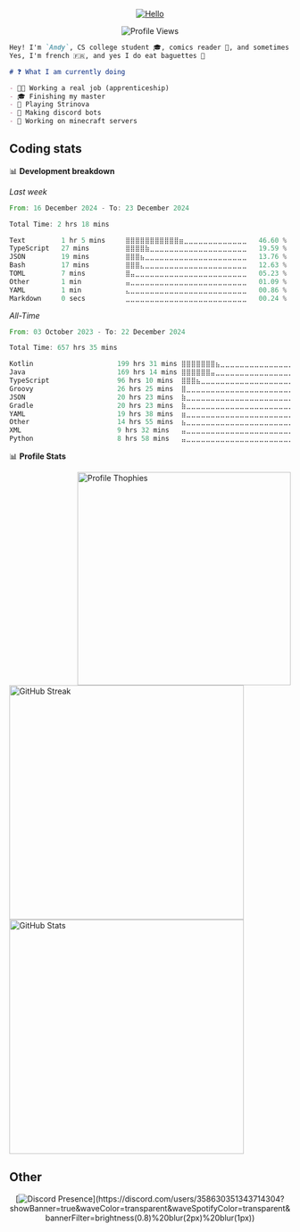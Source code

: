 
<div align="center">

[![Hello](https://capsule-render.vercel.app/api?type=transparent&height=100&color=gradient&text=Hello&fontAlign=50&descAlign=50)](https://github.com/andyreckt)

![Profile Views](https://komarev.com/ghpvc/?username=andyreckt&style=for-the-badge&color=blueviolet)

</div>

```md
Hey! I'm `Andy`, CS college student 🎓, comics reader 📖, and sometimes coder 💻 too
Yes, I'm french 🇫🇷, and yes I do eat baguettes 🥖

# ❓ What I am currently doing

- 👨‍💼 Working a real job (apprenticeship)
- 🎓 Finishing my master
- 💖 Playing Strinova 
- 🤖 Making discord bots
- 🌿 Working on minecraft servers
```

## Coding stats

📊 **Development breakdown**

*Last week*

<!--START_SECTION:waka-->

```rust
From: 16 December 2024 - To: 23 December 2024

Total Time: 2 hrs 18 mins

Text         1 hr 5 mins     ⣿⣿⣿⣿⣿⣿⣿⣿⣿⣿⣿⣶⣀⣀⣀⣀⣀⣀⣀⣀⣀⣀⣀⣀⣀   46.60 %
TypeScript   27 mins         ⣿⣿⣿⣿⣷⣀⣀⣀⣀⣀⣀⣀⣀⣀⣀⣀⣀⣀⣀⣀⣀⣀⣀⣀⣀   19.59 %
JSON         19 mins         ⣿⣿⣿⣦⣀⣀⣀⣀⣀⣀⣀⣀⣀⣀⣀⣀⣀⣀⣀⣀⣀⣀⣀⣀⣀   13.76 %
Bash         17 mins         ⣿⣿⣿⣄⣀⣀⣀⣀⣀⣀⣀⣀⣀⣀⣀⣀⣀⣀⣀⣀⣀⣀⣀⣀⣀   12.63 %
TOML         7 mins          ⣿⣤⣀⣀⣀⣀⣀⣀⣀⣀⣀⣀⣀⣀⣀⣀⣀⣀⣀⣀⣀⣀⣀⣀⣀   05.23 %
Other        1 min           ⣤⣀⣀⣀⣀⣀⣀⣀⣀⣀⣀⣀⣀⣀⣀⣀⣀⣀⣀⣀⣀⣀⣀⣀⣀   01.09 %
YAML         1 min           ⣄⣀⣀⣀⣀⣀⣀⣀⣀⣀⣀⣀⣀⣀⣀⣀⣀⣀⣀⣀⣀⣀⣀⣀⣀   00.86 %
Markdown     0 secs          ⣀⣀⣀⣀⣀⣀⣀⣀⣀⣀⣀⣀⣀⣀⣀⣀⣀⣀⣀⣀⣀⣀⣀⣀⣀   00.24 %
```

<!--END_SECTION:waka-->

*All-Time*
<!--START_SECTION:wakaAT-->

```rust
From: 03 October 2023 - To: 22 December 2024

Total Time: 657 hrs 35 mins

Kotlin                     199 hrs 31 mins ⣿⣿⣿⣿⣿⣿⣿⣦⣀⣀⣀⣀⣀⣀⣀⣀⣀⣀⣀⣀⣀⣀⣀⣀⣀   29.67 %
Java                       169 hrs 14 mins ⣿⣿⣿⣿⣿⣿⣤⣀⣀⣀⣀⣀⣀⣀⣀⣀⣀⣀⣀⣀⣀⣀⣀⣀⣀   25.17 %
TypeScript                 96 hrs 10 mins  ⣿⣿⣿⣦⣀⣀⣀⣀⣀⣀⣀⣀⣀⣀⣀⣀⣀⣀⣀⣀⣀⣀⣀⣀⣀   14.30 %
Groovy                     26 hrs 25 mins  ⣿⣀⣀⣀⣀⣀⣀⣀⣀⣀⣀⣀⣀⣀⣀⣀⣀⣀⣀⣀⣀⣀⣀⣀⣀   03.93 %
JSON                       20 hrs 23 mins  ⣷⣀⣀⣀⣀⣀⣀⣀⣀⣀⣀⣀⣀⣀⣀⣀⣀⣀⣀⣀⣀⣀⣀⣀⣀   03.03 %
Gradle                     20 hrs 23 mins  ⣷⣀⣀⣀⣀⣀⣀⣀⣀⣀⣀⣀⣀⣀⣀⣀⣀⣀⣀⣀⣀⣀⣀⣀⣀   03.03 %
YAML                       19 hrs 38 mins  ⣶⣀⣀⣀⣀⣀⣀⣀⣀⣀⣀⣀⣀⣀⣀⣀⣀⣀⣀⣀⣀⣀⣀⣀⣀   02.92 %
Other                      14 hrs 55 mins  ⣦⣀⣀⣀⣀⣀⣀⣀⣀⣀⣀⣀⣀⣀⣀⣀⣀⣀⣀⣀⣀⣀⣀⣀⣀   02.22 %
XML                        9 hrs 32 mins   ⣤⣀⣀⣀⣀⣀⣀⣀⣀⣀⣀⣀⣀⣀⣀⣀⣀⣀⣀⣀⣀⣀⣀⣀⣀   01.42 %
Python                     8 hrs 58 mins   ⣤⣀⣀⣀⣀⣀⣀⣀⣀⣀⣀⣀⣀⣀⣀⣀⣀⣀⣀⣀⣀⣀⣀⣀⣀   01.33 %
```

<!--END_SECTION:wakaAT-->

📊 **Profile Stats**
<div>
  <img align="right" width="382px" src="https://github-profile-trophy.vercel.app/?username=andyreckt&theme=dracula&no-bg=true&no-frame=true&row=3&column=3" alt="Profile Thophies" />
  <div align="left">
      <img width="420px" src="https://github-readme-streak-stats-eight-xi.vercel.app?user=andyreckt&theme=catppuccin_mocha&date_format=M%20j%5B%2C%20Y%5D&card_width=550" alt="GitHub Streak" />
    <br>
      <img width="420px" src="https://github-readme-stats-andyreckts-projects.vercel.app/api?username=andyreckt&show_icons=true&count_private=true&theme=catppuccin_mocha&show=reviews,discussions_started,discussions_answered,prs_merged,prs_merged_percentage&line_height=19&include_all_commits=true"  alt="GitHub Stats" />
  </div>
</div>

## Other

<div align="center">

[![Discord Presence](https://lanyard.kyrie25.dev/api/358630351343714304?showBanner=true&waveColor=transparent&waveSpotifyColor=transparent&bannerFilter=brightness(0.8)%20blur(2px)%20blur(1px))](https://discord.com/users/358630351343714304?showBanner=true&waveColor=transparent&waveSpotifyColor=transparent&bannerFilter=brightness(0.8)%20blur(2px)%20blur(1px))
</div>
